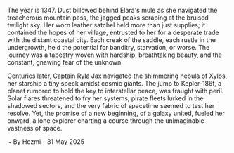 
The year is 1347.  Dust billowed behind Elara's mule as she navigated the treacherous mountain pass, the jagged peaks scraping at the bruised twilight sky.  Her worn leather satchel held more than just supplies; it contained the hopes of her village, entrusted to her for a desperate trade with the distant coastal city.  Each creak of the saddle, each rustle in the undergrowth, held the potential for banditry, starvation, or worse. The journey was a tapestry woven with hardship, breathtaking beauty, and the constant, gnawing fear of the unknown.

Centuries later, Captain Ryla Jax navigated the shimmering nebula of Xylos, her starship a tiny speck amidst cosmic giants.  The jump to Kepler-186f, a planet rumored to hold the key to interstellar peace, was fraught with peril.  Solar flares threatened to fry her systems, pirate fleets lurked in the shadowed sectors, and the very fabric of spacetime seemed to test her resolve.  Yet, the promise of a new beginning, of a galaxy united, fueled her onward, a lone explorer charting a course through the unimaginable vastness of space.

~ By Hozmi - 31 May 2025
